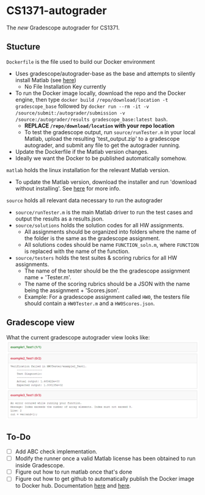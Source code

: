# CS1371-autograder
The *new* Gradescope autograder for CS1371.
## Stucture
`Dockerfile` is the file used to build our Docker environment
- Uses gradescope/autograder-base as the base and attempts to silently install Matlab (see [here](https://www.mathworks.com/help/install/ug/install-noninteractively-silent-installation.html))
    - No File Installation Key currently
- To run the Docker image locally, download the repo and the Docker engine, then type `docker build /repo/download/location -t gradescope_base` followed by `docker run --rm -it -v /source/submit:/autograder/submission -v /source:/autograder/results gradescope_base:latest bash`.
    - **REPLACE `/repo/download/location` with your repo location**
    - To test the gradescope output, run `source/runTester.m` in your local Matlab, upload the resulting 'test_output.zip' to a gradescope autograder, and submit any file to get the autograder running.
- Update the Dockerfile if the Matlab version changes.
- Ideally we want the Docker to be published automatically somehow.

`matlab` holds the linux installation for the relevant Matlab version. 
- To update the Matlab version, download the installer and run 'download without installing'. See [here](https://www.mathworks.com/help/install/ug/install-noninteractively-silent-installation.html) for more info.

`source` holds all relevant data necessary to run the autograder
- `source/runTester.m` is the main Matlab driver to run the test cases and output the results as a results.json.
- `source/solutions` holds the solution codes for all HW assignments. 
    - All assignments should be organized into folders where the name of the folder is the same as the gradescope assignment.
    - All solutions codes should be name `FUNCTION_soln.m`, where `FUNCTION` is replaced with the name of the function.
- `source/testers` holds the test suites & scoring rubrics for all HW assignments. 
    - The name of the tester should be the the gradescope assignment name + 'Tester.m'.
    - The name of the scoring rubrics should be a JSON with the name being the assignment + 'Scores.json'.
    - Example: For a gradescope assignment called `HW0`, the testers file should contain a `HW0Tester.m` and a `HW0Scores.json`.
## Gradescope view
What the current gradescope autograder view looks like:
![image](current_gradescope_view.png)
## To-Do
- [ ] Add ABC check implementation.
- [ ] Modify the runner once a valid Matlab license has been obtained to run inside Gradescope.
- [ ] Figure out how to run matlab once that's done
- [ ] Figure out how to get github to automatically publish the Docker image to Docker hub. Documentation [here](https://docs.github.com/en/actions/publishing-packages/publishing-docker-images) and [here](https://github.com/docker/build-push-action).